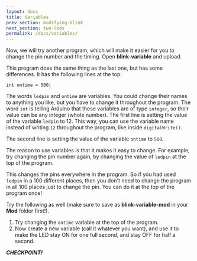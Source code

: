 ```yaml
---
layout: docs
title: Variables
prev_section: modifying-blink
next_section: two-leds
permalink: /docs/variables/
---
```



Now, we will try another program, which will make it easier for you to change the pin number and the timing. Open **blink-variable** and upload.

This program does the same thing as the last one, but has some
differences. It has the following lines at the top:

```int ledpin = 12;
int ontime = 500;
```

The words ```ledpin``` and ```ontime``` are variables. You could change
their names to anything you like, but you have to change it throughout the program. The word ```int``` is telling Arduino that these variables are of type ```integer```, so their value can be any integer (whole number). The first line is setting the value of the variable ```ledpin``` to 12. This way, you can use the variable name instead of writing ```12``` throughout the program, like inside ```digitalWrite()```.

The second line is setting the value of the variable ```ontime``` to ```500```.

The reason to use variables is that it makes it easy to change. For
example, try changing the pin number again, by changing the value of ```ledpin``` at the top of the program.

This changes the pins everywhere in the program. So if you had used ```ledpin``` in a 100 different places, then you don't need to change the program in all 100 places just to change the pin. You can do it at the top of the program once!

Try the following as well (make sure to save as **blink-variable-mod** in your **Mod** folder first!).

1. Try changing the ```ontime``` variable at the top of the program. 
2. Now create a new variable (call it whatever you want), and use it to make the LED stay ON for one full second, and stay OFF for half a second.

**_CHECKPOINT!_**